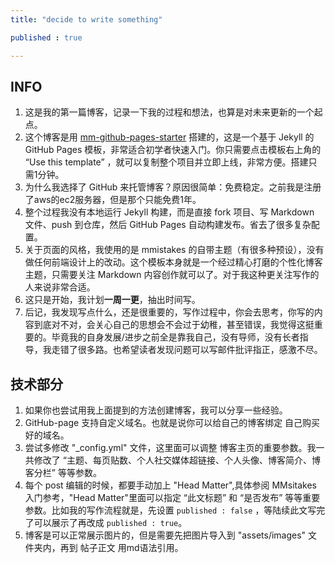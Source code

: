 ```yaml
---
title: "decide to write something"

published : true

---
```


## INFO

1. 这是我的第一篇博客，记录一下我的过程和想法，也算是对未来更新的一个起点。
2. 这个博客是用 [mm-github-pages-starter](https://github.com/mmistakes/mm-github-pages-starter) 搭建的，这是一个基于 Jekyll 的 GitHub Pages 模板，非常适合初学者快速入门。你只需要点击模板右上角的 “Use this template” ，就可以复制整个项目并立即上线，非常方便。搭建只需1分钟。
3. 为什么我选择了 GitHub 来托管博客？原因很简单：免费稳定。之前我是注册了aws的ec2服务器，但是那个只能免费1年。
4. 整个过程我没有本地运行 Jekyll 构建，而是直接 fork 项目、写 Markdown 文件、push 到仓库，然后 GitHub Pages 自动构建发布。省去了很多复杂配置。
5. 关于页面的风格，我使用的是 mmistakes 的自带主题（有很多种预设），没有做任何前端设计上的改动。这个模板本身就是一个经过精心打磨的个性化博客主题，只需要关注 Markdown 内容创作就可以了。对于我这种更关注写作的人来说非常合适。
6. 这只是开始，我计划**一周一更**，抽出时间写。
7. 后记，我发现写点什么，还是很重要的，写作过程中，你会去思考，你写的内容到底对不对，会关心自己的思想会不会过于幼稚，甚至错误，我觉得这挺重要的。毕竟我的自身发展/进步之前全是靠我自己，没有导师，没有长者指导，我走错了很多路。也希望读者发现问题可以写邮件批评指正，感激不尽。

## 技术部分

1. 如果你也尝试用我上面提到的方法创建博客，我可以分享一些经验。
2. GitHub-page 支持自定义域名。也就是说你可以给自己的博客绑定 自己购买好的域名。
3. 尝试多修改 "_config.yml" 文件，这里面可以调整 博客主页的重要参数。我一共修改了 “主题、每页贴数、个人社交媒体超链接、个人头像、博客简介、博客分栏” 等等参数。
4. 每个 post 编辑的时候，都要手动加上 "Head Matter",具体参阅 MMsitakes 入门参考，"Head Matter"里面可以指定 “此文标题” 和 “是否发布” 等等重要参数。比如我的写作流程就是，先设置 `published : false` ，等陆续此文写完了可以展示了再改成 `published : true`。
5. 博客是可以正常展示图片的，但是需要先把图片导入到 "assets/images" 文件夹内，再到 帖子正文 用md语法引用。


